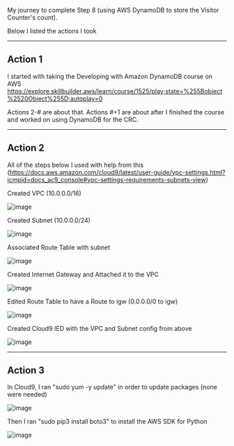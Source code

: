My journey to complete Step 8 (using AWS DynamoDB to store the Visitor Counter's count).

Below I listed the actions I took

***
## Action 1 
I started with taking the Developing with Amazon DynamoDB course on AWS https://explore.skillbuilder.aws/learn/course/1525/play;state=%255Bobject%2520Object%255D;autoplay=0

Actions 2-# are about that. Actions #+1 are about after I finished the course and worked on using DynamoDB for the CRC. 
***
## Action 2
All of the steps below I used with help from this (https://docs.aws.amazon.com/cloud9/latest/user-guide/vpc-settings.html?icmpid=docs_ac9_console#vpc-settings-requirements-subnets-view)

Created VPC (10.0.0.0/16)

![image](https://github.com/StudentLoans999/AWS/assets/77641113/8ff30d1a-9553-4759-a5d1-671b51406917)

Created Subnet (10.0.0.0/24)

![image](https://github.com/StudentLoans999/AWS/assets/77641113/1caa9e71-f0ec-4460-8609-04f9342947d9)


Associated Route Table with subnet

![image](https://github.com/StudentLoans999/AWS/assets/77641113/7f4ea8c4-2543-42ce-b76b-3b88a8e74400)


Created Internet Gateway and Attached it to the VPC

![image](https://github.com/StudentLoans999/AWS/assets/77641113/8e1cb95a-95b3-4045-b32e-0966e518ef54)

Edited Route Table to have a Route to igw (0.0.0.0/0 to igw)

![image](https://github.com/StudentLoans999/AWS/assets/77641113/09f75742-51eb-4994-bb07-51a20f2ffa08)

Created Cloud9 IED with the VPC and Subnet config from above

![image](https://github.com/StudentLoans999/AWS/assets/77641113/d5d032ed-8f72-4c93-969f-438c701b39c3)
***
## Action 3
In Cloud9, I ran "sudo yum -y update" in order to update packages (none were needed)

![image](https://github.com/StudentLoans999/AWS/assets/77641113/d4925fa8-8248-43fe-baf8-264828399805)

Then I ran "sudo pip3 install boto3" to install the AWS SDK for Python 

![image](https://github.com/StudentLoans999/AWS/assets/77641113/3d0ed25f-780a-4b92-8479-d5978542bf56)

